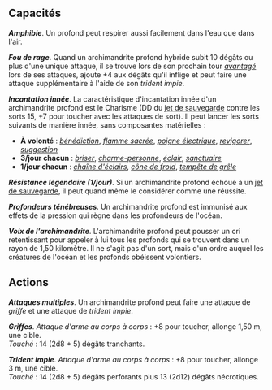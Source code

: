 ## Capacités
_**Amphibie**_. Un profond peut respirer aussi facilement dans l'eau que dans l'air.

_**Fou de rage**_. Quand un archimandrite profond hybride subit 10 dégâts ou plus d'une unique attaque, il se trouve lors de son prochain tour [_avantagé_](/utiliser-les-caracteristiques/#avantage-et-desavantage) lors de ses attaques, ajoute +4 aux dégâts qu'il inflige et peut faire une attaque supplémentaire à l'aide de son _trident impie_.

_**Incantation innée**_. La caractéristique d'incantation innée d'un archimandrite profond est le Charisme (DD du [jet de sauvegarde](/utiliser-les-caracteristiques/#jets-de-sauvegarde) contre les sorts 15, +7 pour toucher avec les attaques de sort). Il peut lancer les sorts suivants de manière innée, sans composantes matérielles :
* **À volonté** : [_bénédiction_](/grimoire/benediction/), [_flamme sacrée_](/grimoire/flamme-sacree/), [_poigne électrique_](/grimoire/poigne-electrique/), [_revigorer_](/grimoire/revigorer/), [_suggestion_](/grimoire/suggestion/)
* **3/jour chacun** : [_briser_](/grimoire/briser/), [_charme-personne_](/grimoire/charme-personne/), [_éclair_](/grimoire/eclair/), [_sanctuaire_](/grimoire/sanctuaire/)
* **1/jour chacun** : [_chaîne d'éclairs_](/grimoire/chaine-d-eclairs/), [_cône de froid_](/grimoire/cone-de-froid/), [_tempête de grêle_](/grimoire/tempete-de-grele/)

_**Résistance légendaire (1/jour)**_. Si un archimandrite profond échoue à un [jet de sauvegarde](/utiliser-les-caracteristiques/#jets-de-sauvegarde), il peut quand même le considérer comme une réussite.

_**Profondeurs ténébreuses**_. Un archimandrite profond est immunisé aux effets de la pression qui règne dans les profondeurs de l'océan.

_**Voix de l'archimandrite**_. L'archimandrite profond peut pousser un cri retentissant pour appeler à lui tous les profonds qui se trouvent dans un rayon de 1,50 kilomètre. Il ne s'agit pas d'un sort, mais d'un ordre auquel les créatures de l'océan et les profonds obéissent volontiers.

## Actions
_**Attaques multiples**_. Un archimandrite profond peut faire une attaque de _griffe_ et une attaque de _trident impie_.

_**Griffes**_. _Attaque d'arme au corps à corps_ : +8 pour toucher, allonge 1,50 m, une cible.  
_Touché_ : 14 (2d8 + 5) dégâts tranchants.

_**Trident impie**_. _Attaque d'arme au corps à corps_ : +8 pour toucher, allonge 3 m, une cible.  
_Touché_ : 14 (2d8 + 5) dégâts perforants plus 13 (2d12) dégâts nécrotiques.
